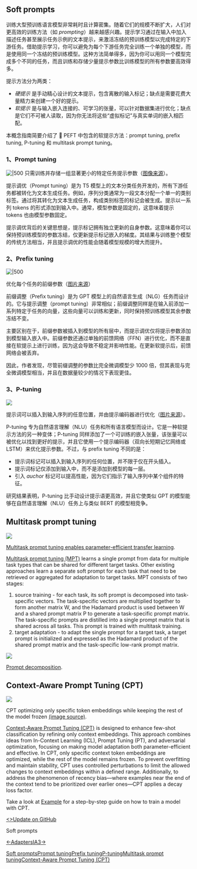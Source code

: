 

## Soft prompts

训练大型预训练语言模型非常耗时且计算密集。随着它们的规模不断扩大，人们对更高效的训练方法（如 *prompting*）越来越感兴趣。提示学习通过在输入中加入描述任务甚至展示任务示例的文本提示，来激活冻结的预训练模型以完成特定的下游任务。借助提示学习，你可以避免为每个下游任务完全训练一个单独的模型，而是使用同一个冻结的预训练模型。这种方法简单得多，因为你可以用同一个模型完成多个不同的任务，而且训练和存储少量提示参数比训练模型的所有参数要高效得多。

提示方法分为两类：

- *硬提示* 是手动精心设计的文本提示，包含离散的输入标记；缺点是需要花费大量精力来创建一个好的提示。
- *软提示* 是与输入嵌入连接的、可学习的张量，可以针对数据集进行优化；缺点是它们不可被人读取，因为你无法将这些“虚拟标记”与真实单词的嵌入相匹配。

本概念指南简要介绍了 🤗 PEFT 中包含的软提示方法：prompt tuning, prefix tuning, P-tuning 和 multitask prompt tuning。


### 1、Prompt tuning

![|500](https://huggingface.co/datasets/huggingface/documentation-images/resolve/main/peft/prompt-tuning.png)
只需训练并存储一组显著更小的特定任务提示参数（[图像来源](https://huggingface.co/papers/2104.08691)）。

提示调优（Prompt tuning）是为 T5 模型上的文本分类任务开发的，所有下游任务都被转化为文本生成任务。例如，序列分类通常为一段文本分配一个单一的类别标签。通过将其转化为文本生成任务，构成类别标签的标记会被生成。提示以一系列 tokens 的形式添加到输入中。通常，模型参数是固定的，这意味着提示 tokens 也由模型参数固定。

提示调优背后的关键思想是，提示标记拥有独立更新的自身参数。这意味着你可以保持预训练模型的参数冻结，仅更新提示标记嵌入的梯度。其结果与训练整个模型的传统方法相当，并且提示调优的性能会随着模型规模的增大而提升。

### 2、Prefix tuning

![|500](https://huggingface.co/datasets/huggingface/documentation-images/resolve/main/peft/prefix-tuning.png)

优化每个任务的前缀参数（[图片来源](https://hf.co/papers/2101.00190)）

前缀调整（Prefix tuning）是为 GPT 模型上的自然语言生成（NLG）任务而设计的。它与提示调整（prompt tuning）非常相似；前缀调整同样是在输入前添加一系列特定于任务的向量，这些向量可以训练和更新，同时保持预训练模型其余参数冻结不变。

主要区别在于，前缀参数被插入到模型的所有层中，而提示调优仅将提示参数添加到模型输入嵌入中。前缀参数还通过单独的前馈网络（FFN）进行优化，而不是直接在软提示上进行训练，因为这会导致不稳定并影响性能。在更新软提示后，前馈网络会被丢弃。

因此，作者发现，尽管前缀调整的参数比完全微调模型少 1000 倍，但其表现与完全微调模型相当，并且在数据量较少的情况下表现更佳。

### 3、P-tuning

![](https://huggingface.co/datasets/huggingface/documentation-images/resolve/main/peft/p-tuning.png)

提示词可以插入到输入序列的任意位置，并由提示编码器进行优化（[图片来源](https://hf.co/papers/2103.10385)）。

P-tuning 专为自然语言理解（NLU）任务和所有语言模型而设计。它是一种软提示方法的另一种变体；P-tuning 同样添加了一个可训练的嵌入张量，该张量可以被优化以找到更好的提示，并且它使用一个提示编码器（双向长短期记忆网络或 LSTM）来优化提示参数。不过，与 prefix tuning 不同的是：

- 提示词标记可以插入到输入序列的任何位置，并不限于仅在开头插入。
- 提示词标记仅添加到输入中，而不是添加到模型的每一层。
- 引入 *auchor* 标记可以提高性能，因为它们指示了输入序列中某个组件的特征。

研究结果表明，P-tuning 比手动设计提示语更高效，并且它使类似 GPT 的模型能够在自然语言理解（NLU）任务上与类似 BERT 的模型相竞争。


## [](https://huggingface.co/docs/peft/conceptual_guides/prompting#multitask-prompt-tuning)Multitask prompt tuning

![](https://huggingface.co/datasets/huggingface/documentation-images/resolve/main/peft/mpt.png)

[Multitask prompt tuning enables parameter-efficient transfer learning](https://hf.co/papers/2303.02861).

[Multitask prompt tuning (MPT)](https://hf.co/papers/2303.02861) learns a single prompt from data for multiple task types that can be shared for different target tasks. Other existing approaches learn a separate soft prompt for each task that need to be retrieved or aggregated for adaptation to target tasks. MPT consists of two stages:

1. source training - for each task, its soft prompt is decomposed into task-specific vectors. The task-specific vectors are multiplied together to form another matrix W, and the Hadamard product is used between W and a shared prompt matrix P to generate a task-specific prompt matrix. The task-specific prompts are distilled into a single prompt matrix that is shared across all tasks. This prompt is trained with multitask training.
2. target adaptation - to adapt the single prompt for a target task, a target prompt is initialized and expressed as the Hadamard product of the shared prompt matrix and the task-specific low-rank prompt matrix.

![](https://huggingface.co/datasets/huggingface/documentation-images/resolve/main/peft/mpt-decomposition.png)

[Prompt decomposition](https://hf.co/papers/2103.10385).

## [](https://huggingface.co/docs/peft/conceptual_guides/prompting#context-aware-prompt-tuning-cpt)Context-Aware Prompt Tuning (CPT)

![](https://huggingface.co/datasets/huggingface/documentation-images/resolve/main/peft/cpt.png)

CPT optimizing only specific token embeddings while keeping the rest of the model frozen [(image source)](https://huggingface.co/papers/2410.17222).

[Context-Aware Prompt Tuning (CPT)](https://huggingface.co/papers/2410.17222) is designed to enhance few-shot classification by refining only context embeddings. This approach combines ideas from In-Context Learning (ICL), Prompt Tuning (PT), and adversarial optimization, focusing on making model adaptation both parameter-efficient and effective. In CPT, only specific context token embeddings are optimized, while the rest of the model remains frozen. To prevent overfitting and maintain stability, CPT uses controlled perturbations to limit the allowed changes to context embeddings within a defined range. Additionally, to address the phenomenon of recency bias—where examples near the end of the context tend to be prioritized over earlier ones—CPT applies a decay loss factor.

Take a look at [Example](https://github.com/huggingface/peft/blob/main/examples/cpt_finetuning/README.md) for a step-by-step guide on how to train a model with CPT.

[<>Update on GitHub](https://github.com/huggingface/peft/blob/main/docs/source/conceptual_guides/prompting.md)

Soft prompts

[←Adapters](https://huggingface.co/docs/peft/conceptual_guides/adapter)[IA3→](https://huggingface.co/docs/peft/conceptual_guides/ia3)

[Soft prompts](https://huggingface.co/docs/peft/conceptual_guides/prompting#soft-prompts)[Prompt tuning](https://huggingface.co/docs/peft/conceptual_guides/prompting#prompt-tuning)[Prefix tuning](https://huggingface.co/docs/peft/conceptual_guides/prompting#prefix-tuning)[P-tuning](https://huggingface.co/docs/peft/conceptual_guides/prompting#p-tuning)[Multitask prompt tuning](https://huggingface.co/docs/peft/conceptual_guides/prompting#multitask-prompt-tuning)[Context-Aware Prompt Tuning (CPT)](https://huggingface.co/docs/peft/conceptual_guides/prompting#context-aware-prompt-tuning-cpt)